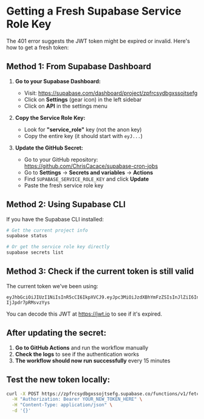 # Getting a Fresh Supabase Service Role Key

The 401 error suggests the JWT token might be expired or invalid. Here's how to get a fresh token:

## Method 1: From Supabase Dashboard

1. **Go to your Supabase Dashboard:**
   - Visit: https://supabase.com/dashboard/project/zpfrcsydbgxssojtsefg
   - Click on **Settings** (gear icon) in the left sidebar
   - Click on **API** in the settings menu

2. **Copy the Service Role Key:**
   - Look for **"service_role"** key (not the anon key)
   - Copy the entire key (it should start with `eyJ...`)

3. **Update the GitHub Secret:**
   - Go to your GitHub repository: https://github.com/ChrisCacace/supabase-cron-jobs
   - Go to **Settings** → **Secrets and variables** → **Actions**
   - Find `SUPABASE_SERVICE_ROLE_KEY` and click **Update**
   - Paste the fresh service role key

## Method 2: Using Supabase CLI

If you have the Supabase CLI installed:

```bash
# Get the current project info
supabase status

# Or get the service role key directly
supabase secrets list
```

## Method 3: Check if the current token is still valid

The current token we've been using:
```
eyJhbGciOiJIUzI1NiIsInR5cCI6IkpXVCJ9.eyJpc3MiOiJzdXBhYmFzZSIsInJlZiI6InpwZnJjc3lkYmd4c3NvanRzZWZnIiwicm9sZSI6InNlcnZpY2Vfcm9sZSIsImlhdCI6MTc1MTE1ODgyNSwiZXhwIjoyMDY2NzM0ODI1fQ.Bi_Xa8BC2o5ADD55nBhtgGjhMo-IjJpdr7pRMsvzYys
```

You can decode this JWT at https://jwt.io to see if it's expired.

## After updating the secret:

1. **Go to GitHub Actions** and run the workflow manually
2. **Check the logs** to see if the authentication works
3. **The workflow should now run successfully** every 15 minutes

## Test the new token locally:

```bash
curl -X POST https://zpfrcsydbgxssojtsefg.supabase.co/functions/v1/fetch-dutchie-inventory \
  -H "Authorization: Bearer YOUR_NEW_TOKEN_HERE" \
  -H "Content-Type: application/json" \
  -d '{}'
``` 